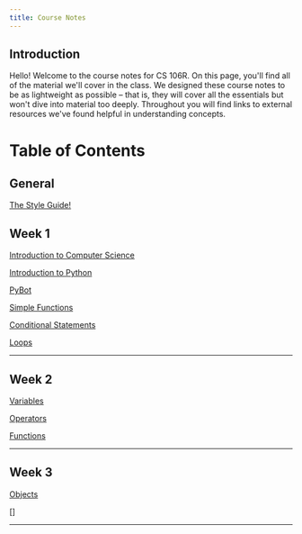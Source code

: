 ```yaml
---
title: Course Notes 
---
```


## Introduction
Hello! Welcome to the course notes for CS 106R. On this page, you'll find all of the material we'll cover in the class. We designed these course notes to be as lightweight as possible – that is, they will cover all the essentials but won't dive into material too deeply. Throughout you will find links to external resources we've found helpful in understanding concepts. 

# Table of Contents 

## General
[The Style Guide!](https://geoffreyangus.github.io/CS106R/notes/style_guide/style_guide)

## Week 1
[Introduction to Computer Science](https://geoffreyangus.github.io/CS106R/notes/intro_cs/intro_cs)

[Introduction to Python](https://geoffreyangus.github.io/CS106R/notes/intro_python/intro_python)

[PyBot](https://geoffreyangus.github.io/CS106R/notes/pybot/pybot)

[Simple Functions](https://geoffreyangus.github.io/CS106R/notes/simple_functions/simple_functions)

[Conditional Statements](https://geoffreyangus.github.io/CS106R/notes/conditional_statements/conditional_statements)

[Loops](https://geoffreyangus.github.io/CS106R/notes/loops/loops)

---

## Week 2

[Variables](https://geoffreyangus.github.io/CS106R/notes/variables/variables)

[Operators](https://geoffreyangus.github.io/CS106R/notes/operators/operators)

[Functions](https://geoffreyangus.github.io/CS106R/notes/functions/functions)

---

## Week 3

[Objects]()

[]



---
